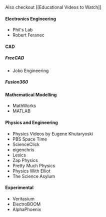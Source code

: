 Also checkout [[Educational Videos to Watch]]
#### Electronics Engineering
- Phil's Lab
- Robert Feranec
#### CAD
##### FreeCAD
- Joko Engineering
##### Fusion360
#### Mathematical Modelling
- MathWorks
- MATLAB
#### Physics and Engineering
- Physics Videos by Eugene Khutaryoski
- PBS Space Time
- ScienceClick
- eigenchris
- Lesics
- Zap Physics
- Pretty Much Physics
- Physics With Elliot
- The Science Asylum
#### Experimental
- Veritasium
- ElectroBOOM
- AlphaPhoenix